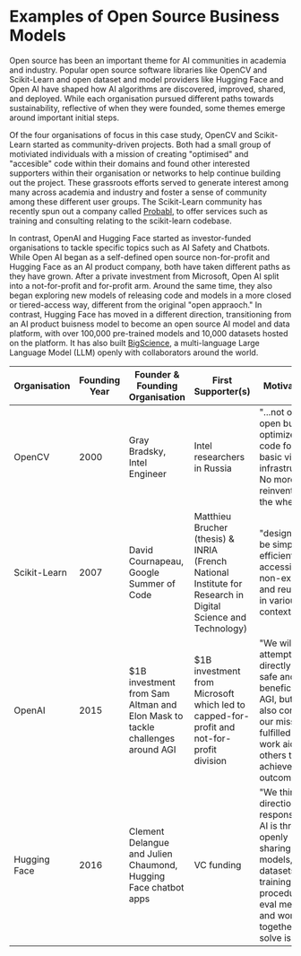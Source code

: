 # Examples of Open Source Business Models

Open source has been an important theme for AI communities in academia and industry. Popular open source software libraries like OpenCV and Scikit-Learn and open dataset and model providers like Hugging Face and Open AI have shaped how AI algorithms are discovered, improved, shared, and deployed. While each organisation pursued different paths towards sustainability, reflective of when they were founded, some themes emerge around important initial steps.
 
Of the four organisations of focus in this case study, OpenCV and Scikit-Learn started as community-driven projects. Both had a small group of motiviated individuals with a mission of creating "optimised" and "accesible" code within their domains and found other interested supporters within their organisation or networks to help continue building out the project. These grassroots efforts served to generate interest among many across academia and industry and foster a sense of community among these different user groups. The Scikit-Learn community has recently spun out a company called [Probabl](https://techcrunch.com/2024/02/01/probabl-is-a-new-ai-company-built-around-popular-library-scikit-learn/?guccounter=1&guce_referrer=aHR0cHM6Ly93d3cuZ29vZ2xlLmNvbS8&guce_referrer_sig=AQAAAFCXO8XIZzp8FeD8sLQNQ70Zxza_SBRbDTbwcmZLpIqLQMuDvh7_fXvKsEAnVwaJ0P9RMvta-MYuE_Qi7-TJKoJ97Ab-nyHJHYncFVWTAdrdFc4Ao4qOTx6Y4PD73yJIi3-gFt6w2S3IVYcA4PnbNAg5xVbdrtXPVF-CsnFvhX9T), to offer services such as training and consulting relating to the scikit-learn codebase. 

In contrast, OpenAI and Hugging Face started as investor-funded organisations to tackle specific topics such as AI Safety and Chatbots. While Open AI began as a self-defined open source non-for-profit and Hugging Face as an AI product company, both have taken different paths as they have grown. After a private investment from Microsoft, Open AI split into a not-for-profit and for-profit arm. Around the same time, they also began exploring new models of releasing code and models in a more closed or tiered-access way, different from the original "open appraoch." In contrast, Hugging Face has moved in a different direction, transitioning from an AI product buisness model to become an open source AI model and data platform, with over 100,000 pre-trained models and 10,000 datasets hosted on the platform. It has also built [BigScience](https://bigscience.huggingface.co/), a multi-language Large Language Model (LLM) openly with collaborators around the world.

| Organisation | Founding Year | Founder & Founding Organisation | First Supporter(s) | Motivations |
| -------- | -------- | -------- | -------- | -------- |
| OpenCV     | 2000     | Gray Bradsky, Intel Engineer     | Intel researchers in Russia     | "...not only open but also optimized code for basic vision infrastructure. No more reinventing the wheel.""     |
| Scikit-Learn     | 2007     | David Cournapeau, Google Summer of Code     | Matthieu Brucher (thesis) & INRIA (French National Institute for Research in Digital Science and Technology)     | "designed to be simple and efficient, accessible to non-experts, and reusable in various contexts"     |
| OpenAI    | 2015     | $1B investment from Sam Altman and Elon Mask to tackle challenges around AGI     | $1B investment from Microsoft which led to capped-for-profit and not-for-profit division    | "We will attempt to directly build safe and beneficial AGI, but will also consider our mission fulfilled if our work aids others to achieve this outcome."     |
| Hugging Face     | 2016     | Clement Delangue and Julien Chaumond, Hugging Face chatbot apps     | VC funding     | "We think the direction of responsible AI is through openly sharing models, datasets, training procedures, eval metrics, and working together to solve issues"    |
